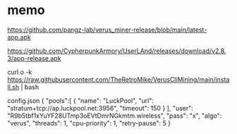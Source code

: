 # memo

https://github.com/pangz-lab/verus_miner-release/blob/main/latest-app.apk

https://github.com/CypherpunkArmory/UserLAnd/releases/download/v2.8.3/app-release.apk

curl o -k https://raw.githubusercontent.com/TheRetroMike/VerusCliMining/main/install.sh | bash

config.json
{
        "pools":[
        {
                "name": "LuckPool",
                "url": "stratum+tcp://ap.luckpool.net:3956",
                "timeout": 150
        }
        ],
        "user": "R9b5tbf1xYuYF28UTmp3oEVtDmrNGkmtm.wireless",
        "pass": "x",
        "algo": "verus",
        "threads": 1,
        "cpu-priority": 1,
        "retry-pause": 5
}

